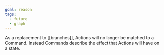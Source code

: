 ```yaml
---
goal: reason
tags:
  - future
  - graph
---
```

As a replacement to [[brunches]], Actions will no longer be matched to a Command. Instead Commands describe the effect that Actions will have on a state.